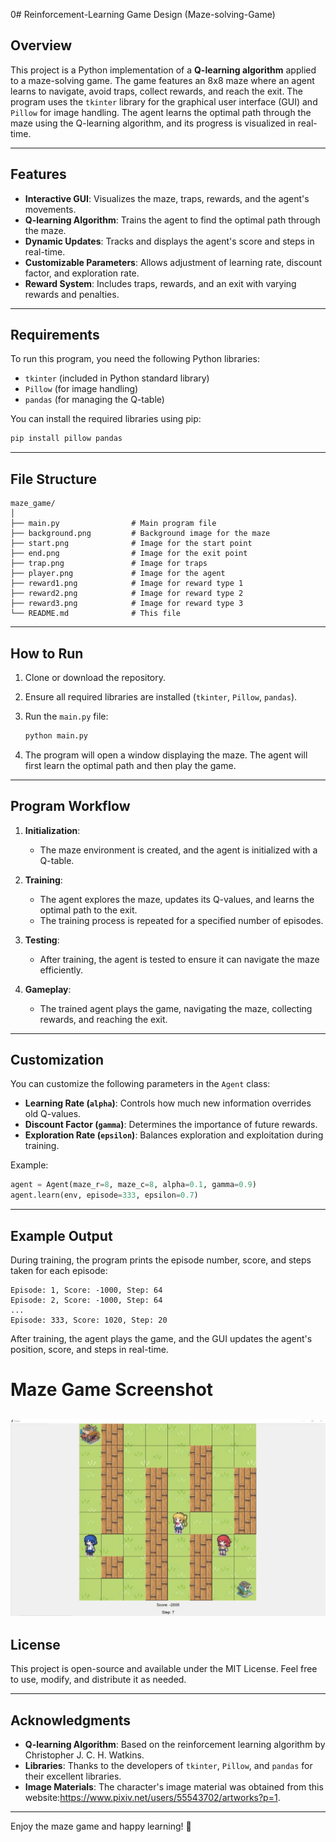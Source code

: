 0# Reinforcement-Learning Game Design (Maze-solving-Game)

## Overview

This project is a Python implementation of a **Q-learning algorithm** applied to a maze-solving game. The game features an 8x8 maze where an agent learns to navigate, avoid traps, collect rewards, and reach the exit. The program uses the `tkinter` library for the graphical user interface (GUI) and `Pillow` for image handling. The agent learns the optimal path through the maze using the Q-learning algorithm, and its progress is visualized in real-time.

---

## Features

- **Interactive GUI**: Visualizes the maze, traps, rewards, and the agent's movements.
- **Q-learning Algorithm**: Trains the agent to find the optimal path through the maze.
- **Dynamic Updates**: Tracks and displays the agent's score and steps in real-time.
- **Customizable Parameters**: Allows adjustment of learning rate, discount factor, and exploration rate.
- **Reward System**: Includes traps, rewards, and an exit with varying rewards and penalties.

---

## Requirements

To run this program, you need the following Python libraries:

- `tkinter` (included in Python standard library)
- `Pillow` (for image handling)
- `pandas` (for managing the Q-table)

You can install the required libraries using pip:

```bash
pip install pillow pandas
```

---

## File Structure

```
maze_game/
│
├── main.py                # Main program file
├── background.png         # Background image for the maze
├── start.png              # Image for the start point
├── end.png                # Image for the exit point
├── trap.png               # Image for traps
├── player.png             # Image for the agent
├── reward1.png            # Image for reward type 1
├── reward2.png            # Image for reward type 2
├── reward3.png            # Image for reward type 3
└── README.md              # This file
```

---

## How to Run

1. Clone or download the repository.
2. Ensure all required libraries are installed (`tkinter`, `Pillow`, `pandas`).
3. Run the `main.py` file:

   ```bash
   python main.py
   ```

4. The program will open a window displaying the maze. The agent will first learn the optimal path and then play the game.

---

## Program Workflow

1. **Initialization**:
   - The maze environment is created, and the agent is initialized with a Q-table.

2. **Training**:
   - The agent explores the maze, updates its Q-values, and learns the optimal path to the exit.
   - The training process is repeated for a specified number of episodes.

3. **Testing**:
   - After training, the agent is tested to ensure it can navigate the maze efficiently.

4. **Gameplay**:
   - The trained agent plays the game, navigating the maze, collecting rewards, and reaching the exit.

---

## Customization

You can customize the following parameters in the `Agent` class:

- **Learning Rate (`alpha`)**: Controls how much new information overrides old Q-values.
- **Discount Factor (`gamma`)**: Determines the importance of future rewards.
- **Exploration Rate (`epsilon`)**: Balances exploration and exploitation during training.

Example:

```python
agent = Agent(maze_r=8, maze_c=8, alpha=0.1, gamma=0.9)
agent.learn(env, episode=333, epsilon=0.7)
```

---

## Example Output

During training, the program prints the episode number, score, and steps taken for each episode:

```
Episode: 1, Score: -1000, Step: 64
Episode: 2, Score: -1000, Step: 64
...
Episode: 333, Score: 1020, Step: 20
```

After training, the agent plays the game, and the GUI updates the agent's position, score, and steps in real-time.

# Maze Game Screenshot

![Maze Screenshot](Sample.jpg)
---


## License

This project is open-source and available under the MIT License. Feel free to use, modify, and distribute it as needed.

---

## Acknowledgments

- **Q-learning Algorithm**: Based on the reinforcement learning algorithm by Christopher J. C. H. Watkins.
- **Libraries**: Thanks to the developers of `tkinter`, `Pillow`, and `pandas` for their excellent libraries.
- **Image Materials**: The character's image material was obtained from this website:https://www.pixiv.net/users/55543702/artworks?p=1.
---

Enjoy the maze game and happy learning! 🚀
